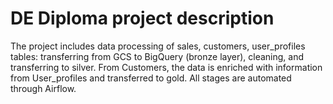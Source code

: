 # DE Diploma project description
The project includes data processing of sales, customers, user_profiles tables: transferring from GCS to BigQuery (bronze layer), cleaning, and transferring to silver. From Customers, the data is enriched with information from User_profiles and transferred to gold. All stages are automated through Airflow.
